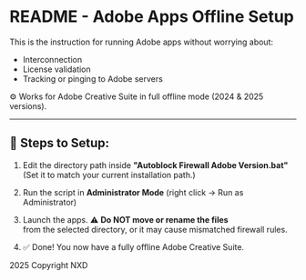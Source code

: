 README - Adobe Apps Offline Setup
==================================

This is the instruction for running Adobe apps without worrying about:
- Interconnection
- License validation
- Tracking or pinging to Adobe servers

⚙️ Works for Adobe Creative Suite in full offline mode (2024 & 2025 versions).

---------------------------------------
🧭 Steps to Setup:
---------------------------------------
1. Edit the directory path inside **"Autoblock Firewall Adobe Version.bat"**  
   (Set it to match your current installation path.)

2. Run the script in **Administrator Mode** (right click → Run as Administrator)

3. Launch the apps. ⚠️ **Do NOT move or rename the files**  
   from the selected directory, or it may cause mismatched firewall rules.

4. ✅ Done! You now have a fully offline Adobe Creative Suite.

2025 Copyright NXD
